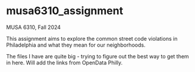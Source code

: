 # musa6310_assignment
MUSA 6310, Fall 2024

This assignment aims to explore the common street code violations in Philadelphia and what they mean for our neighborhoods.

The files I have are quite big - trying to figure out the best way to get them in here. Will add the links from OpenData Philly.
